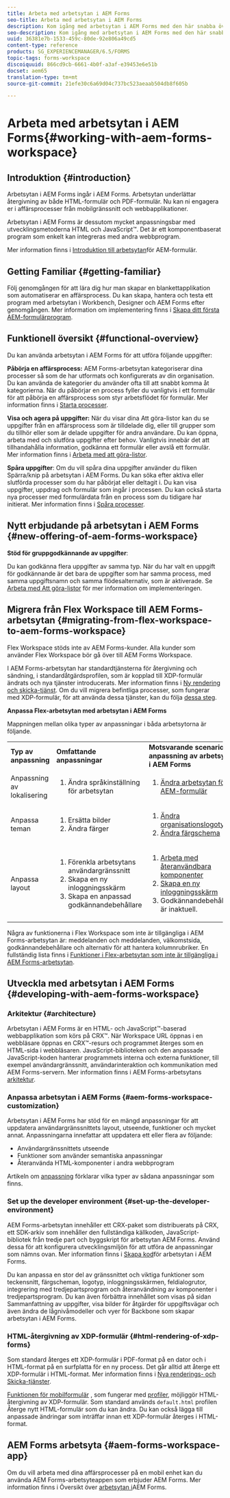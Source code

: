 ```yaml
---
title: Arbeta med arbetsytan i AEM Forms
seo-title: Arbeta med arbetsytan i AEM Forms
description: Kom igång med arbetsytan i AEM Forms med den här snabba översikten över processarbetsflödena.
seo-description: Kom igång med arbetsytan i AEM Forms med den här snabba översikten över processarbetsflödena.
uuid: 36381e7b-1533-459c-80de-92e806a49cd5
content-type: reference
products: SG_EXPERIENCEMANAGER/6.5/FORMS
topic-tags: forms-workspace
discoiquuid: 866cd9cb-6661-4b0f-a3af-e39453e6e51b
docset: aem65
translation-type: tm+mt
source-git-commit: 21efe30c6a69d04c737bc523aeaab504db8f605b

---
```



# Arbeta med arbetsytan i AEM Forms{#working-with-aem-forms-workspace}

## Introduktion {#introduction}

Arbetsytan i AEM Forms ingår i AEM Forms. Arbetsytan underlättar återgivning av både HTML-formulär och PDF-formulär. Nu kan ni engagera er i affärsprocesser från mobilgränssnitt och webbapplikationer.

Arbetsytan i AEM Forms är dessutom mycket anpassningsbar med utvecklingsmetoderna HTML och JavaScript™. Det är ett komponentbaserat program som enkelt kan integreras med andra webbprogram.

Mer information finns i [Introduktion till arbetsytan](/help/forms/using/introduction-html-workspace.md)för AEM-formulär.

## Getting Familiar {#getting-familiar}

Följ genomgången för att lära dig hur man skapar en blankettapplikation som automatiserar en affärsprocess. Du kan skapa, hantera och testa ett program med arbetsytan i Workbench, Designer och AEM Forms efter genomgången. Mer information om implementering finns i [Skapa ditt första AEM-formulärprogram](https://help.adobe.com/en_US/livecycle/11.0/CreateFirstApp/index.html).

## Funktionell översikt {#functional-overview}

Du kan använda arbetsytan i AEM Forms för att utföra följande uppgifter:

**Påbörja en affärsprocess:** AEM Forms-arbetsytan kategoriserar dina processer så som de har utformats och konfigurerats av din organisation. Du kan använda de kategorier du använder ofta till att snabbt komma åt kategorierna. När du påbörjar en process fyller du vanligtvis i ett formulär för att påbörja en affärsprocess som styr arbetsflödet för formulär. Mer information finns i [Starta processer](/help/forms/using/starting-processes.md).

**Visa och agera på uppgifter:** När du visar dina Att göra-listor kan du se uppgifter från en affärsprocess som är tilldelade dig, eller till grupper som du tillhör eller som är delade uppgifter för andra användare. Du kan öppna, arbeta med och slutföra uppgifter efter behov. Vanligtvis innebär det att tillhandahålla information, godkänna ett formulär eller avslå ett formulär. Mer information finns i [Arbeta med att göra-listor](/help/forms/using/todo-lists.md).

**Spåra uppgifter**: Om du vill spåra dina uppgifter använder du fliken Spärra/knip på arbetsytan i AEM Forms. Du kan söka efter aktiva eller slutförda processer som du har påbörjat eller deltagit i. Du kan visa uppgifter, uppdrag och formulär som ingår i processen. Du kan också starta nya processer med formulärdata från en process som du tidigare har initierat. Mer information finns i [Spåra processer](/help/forms/using/tracking-processes.md).

## Nytt erbjudande på arbetsytan i AEM Forms {#new-offering-of-aem-forms-workspace}

**Stöd för gruppgodkännande av uppgifter**:

Du kan godkänna flera uppgifter av samma typ. När du har valt en uppgift för godkännande är det bara de uppgifter som har samma process, med samma uppgiftsnamn och samma flödesalternativ, som är aktiverade. Se [Arbeta med Att göra-listor](/help/forms/using/todo-lists.md) för mer information om implementeringen.

## Migrera från Flex Workspace till AEM Forms-arbetsytan {#migrating-from-flex-workspace-to-aem-forms-workspace}

Flex Workspace stöds inte av AEM Forms-kunder. Alla kunder som använder Flex Workspace bör gå över till AEM Forms Workspace.

I AEM Forms-arbetsytan har standardtjänsterna för återgivning och sändning, i standardåtgärdsprofilen, som är kopplad till XDP-formulär ändrats och nya tjänster introducerats. Mer information finns i [Ny rendering och skicka-tjänst](/help/forms/using/new-render-submit-service.md). Om du vill migrera befintliga processer, som fungerar med XDP-formulär, för att använda dessa tjänster, kan du följa [dessa steg](new-render-submit-service.md).

**Anpassa Flex-arbetsytan med arbetsytan i AEM Forms**

Mappningen mellan olika typer av anpassningar i båda arbetsytorna är följande.

<table>
 <tbody>
  <tr>
   <td><strong>Typ av anpassning </strong></td>
   <td><strong>Omfattande anpassningar </strong></td>
   <td><strong>Motsvarande scenario för anpassning av arbetsytan i AEM Forms</strong></td>
  </tr>
  <tr>
   <td>Anpassning av lokalisering</td>
   <td>
    <ol>
     <li>Ändra språkinställning för arbetsytan</li>
    </ol> </td>
   <td>
    <ol>
     <li><a href="/help/forms/using/changing-locale-user-interface.md">Ändra arbetsytan för AEM-formulär</a></li>
    </ol> </td>
  </tr>
  <tr>
   <td>Anpassa teman</td>
   <td>
    <ol>
     <li>Ersätta bilder</li>
     <li>Ändra färger</li>
    </ol> </td>
   <td>
    <ol>
     <li><a href="/help/forms/using/changing-organization-logo-branding.md">Ändra organisationslogotyp</a> </li>
     <li><a href="/help/forms/using/changing-color-scheme-interface.md">Ändra färgschema</a></li>
    </ol> </td>
  </tr>
  <tr>
   <td>Anpassa layout</td>
   <td>
    <ol>
     <li>Förenkla arbetsytans användargränssnitt<br /> </li>
     <li>Skapa en ny inloggningsskärm</li>
     <li>Skapa en anpassad godkännandebehållare</li>
    </ol> </td>
   <td>
    <ol>
     <li><a href="/help/forms/using/description-reusable-components.md">Arbeta med återanvändbara komponenter</a></li>
     <li><a href="/help/forms/using/creating-new-login-screen.md">Skapa en ny inloggningsskärm</a></li>
     <li>Godkännandebehållaren är inaktuell.</li>
    </ol> </td>
  </tr>
 </tbody>
</table>

Några av funktionerna i Flex Workspace som inte är tillgängliga i AEM Forms-arbetsytan är: meddelanden och meddelanden, välkomstsida, godkännandebehållare och alternativ för att hantera kolumnrubriker. En fullständig lista finns i [Funktioner i Flex-arbetsytan som inte är tillgängliga i AEM Forms-arbetsytan](/help/forms/using/features-flex-workspace-available-html.md).

## Utveckla med arbetsytan i AEM Forms {#developing-with-aem-forms-workspace}

### Arkitektur {#architecture}

Arbetsytan i AEM Forms är en HTML- och JavaScript™-baserad webbapplikation som körs på CRX™. När Workspace URL öppnas i en webbläsare öppnas en CRX™-resurs och programmet återges som en HTML-sida i webbläsaren. JavaScript-biblioteken och den anpassade JavaScript-koden hanterar programmets interna och externa funktioner, till exempel användargränssnitt, användarinteraktion och kommunikation med AEM Forms-servern. Mer information finns i AEM Forms-arbetsytans [arkitektur](/help/forms/using/html-workspace-architecture.md).

### Anpassa arbetsytan i AEM Forms {#aem-forms-workspace-customization}

Arbetsytan i AEM Forms har stöd för en mängd anpassningar för att uppdatera användargränssnittets layout, utseende, funktioner och mycket annat. Anpassningarna innefattar att uppdatera ett eller flera av följande:

* Användargränssnittets utseende
* Funktioner som använder semantiska anpassningar
* Återanvända HTML-komponenter i andra webbprogram

Artikeln om [anpassning](introduction-customizing-html-workspace.md#types-of-customizations) förklarar vilka typer av sådana anpassningar som finns.

### Set up the developer environment {#set-up-the-developer-environment}

AEM Forms-arbetsytan innehåller ett CRX-paket som distribuerats på CRX, ett SDK-arkiv som innehåller den fullständiga källkoden, JavaScript-bibliotek från tredje part och byggskript för arbetsytan AEM Forms. Använd dessa för att konfigurera utvecklingsmiljön för att utföra de anpassningar som nämns ovan. Mer information finns i [Skapa kod](introduction-customizing-html-workspace.md#building-html-workspace-code)för arbetsytan i AEM Forms.

Du kan anpassa en stor del av gränssnittet och viktiga funktioner som teckensnitt, färgscheman, logotyp, inloggningsskärmen, feldialogrutor, integrering med tredjepartsprogram och återanvändning av komponenter i tredjepartsprogram. Du kan även förbättra innehållet som visas på sidan Sammanfattning av uppgifter, visa bilder för åtgärder för uppgiftsvägar och även ändra de lågnivåmodeller och vyer för Backbone som skapar arbetsytan i AEM Forms.

### HTML-återgivning av XDP-formulär {#html-rendering-of-xdp-forms}

Som standard återges ett XDP-formulär i PDF-format på en dator och i HTML-format på en surfplatta för en ny process. Det går alltid att återge ett XDP-formulär i HTML-format. Mer information finns i [Nya renderings- och Skicka-tjänster](/help/forms/using/new-render-submit-service.md).

[Funktionen för mobilformulär](https://helpx.adobe.com/livecycle/help/mobile-forms/introduction.html) , som fungerar med [profiler](https://helpx.adobe.com/livecycle/help/mobile-forms/creating-profile.html), möjliggör HTML-återgivning av XDP-formulär. Som standard används `default.html` profilen Återge nytt HTML-formulär som du kan ändra. Du kan också lägga till anpassade ändringar som inträffar innan ett XDP-formulär återges i HTML-format.

## AEM Forms arbetsyta {#aem-forms-workspace-app}

Om du vill arbeta med dina affärsprocesser på en mobil enhet kan du använda AEM Forms-arbetsyteappen som erbjuder AEM Forms. Mer information finns i Översikt över [arbetsytan i](https://helpx.adobe.com/livecycle/help/mobile-workspace/mobile-workspace-overview.html)AEM Forms.
